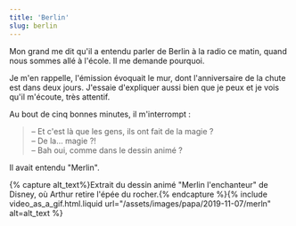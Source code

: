 ```yaml
---
title: 'Berlin'
slug: berlin
---
```


Mon grand me dit qu'il a entendu parler de Berlin à la radio ce matin, quand
nous sommes allé à l'école. Il me demande pourquoi.

Je m'en rappelle, l'émission évoquait le mur, dont l'anniversaire de la chute
est dans deux jours. J'essaie d'expliquer aussi bien que je peux et je vois
qu'il m'écoute, très attentif.

Au bout de cinq bonnes minutes, il m'interrompt :

> – Et c'est là que les gens, ils ont fait de la magie ?  
> – De la… magie ?!  
> – Bah oui, comme dans le dessin animé ?

Il avait entendu "Merlin".

{% capture alt_text%}Extrait du dessin animé "Merlin l'enchanteur" de Disney, où
Arthur retire l'épée du
rocher.{% endcapture %}{% include video_as_a_gif.html.liquid
url="/assets/images/papa/2019-11-07/merln"
alt=alt_text
%}
